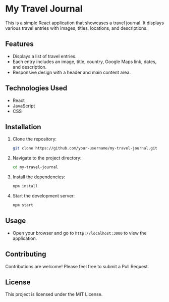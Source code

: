 # My Travel Journal

This is a simple React application that showcases a travel journal. It displays various travel entries with images, titles, locations, and descriptions.

## Features

-   Displays a list of travel entries.
-   Each entry includes an image, title, country, Google Maps link, dates, and description.
-   Responsive design with a header and main content area.

## Technologies Used

-   React
-   JavaScript
-   CSS

## Installation

1. Clone the repository:

    ```bash
    git clone https://github.com/your-username/my-travel-journal.git
    ```

2. Navigate to the project directory:

    ```bash
    cd my-travel-journal
    ```

3. Install the dependencies:

    ```bash
    npm install
    ```

4. Start the development server:

    ```bash
    npm start
    ```

## Usage

-   Open your browser and go to `http://localhost:3000` to view the application.

## Contributing

Contributions are welcome! Please feel free to submit a Pull Request.

## License

This project is licensed under the MIT License.
